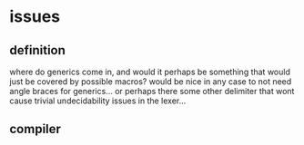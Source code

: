 

# issues

## definition

where do generics come in, and would it perhaps be something that would just be covered by possible macros?
would be nice in any case to not need angle braces for generics... or perhaps there some other delimiter that wont cause trivial undecidability issues in the lexer...

## compiler

